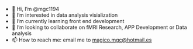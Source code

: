 - 👋 Hi, I’m @mgc1194
- 👀 I’m interested in data analysis visialization
- 🌱 I’m currently learning front end development
- 💞️ I’m looking to collaborate on fMRI Research, APP Development or Data analysis
- 📫 How to reach me: email me to magico.mgc@hotmail.es

<!---
mgc1194/mgc1194 is a ✨ special ✨ repository because its `README.md` (this file) appears on your GitHub profile.
You can click the Preview link to take a look at your changes.
--->
